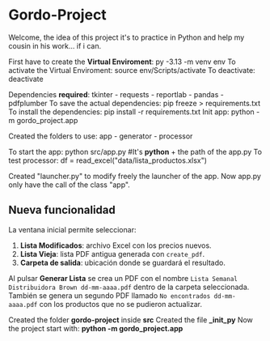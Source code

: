 # Gordo-Project
Welcome, the idea of this project it's to practice in Python and help my cousin in his work... if i can.

First have to create the **Virtual Enviroment**: py -3.13 -m venv env
To activate the Virtual Enviroment: source env/Scripts/activate
To deactivate: deactivate

Dependencies **required**: tkinter - requests - reportlab - pandas - pdfplumber
To save the actual dependencies: pip freeze > requirements.txt
To install the dependencies: pip install -r requirements.txt
Init app: python -m gordo_project.app

Created the folders to use: app - generator - processor

To start the app: python src/app.py  #It's **python** + the path of the app.py
To test processor: df = read_excel("data/lista_productos.xlsx")

Created "launcher.py" to modify freely the launcher of the app.
Now app.py only have the call of the class "app".

## Nueva funcionalidad

La ventana inicial permite seleccionar:

1. **Lista Modificados**: archivo Excel con los precios nuevos.
2. **Lista Vieja**: lista PDF antigua generada con `create_pdf`.
3. **Carpeta de salida**: ubicación donde se guardará el resultado.

Al pulsar **Generar Lista** se crea un PDF con el nombre
`Lista Semanal Distribuidora Brown dd-mm-aaaa.pdf` dentro de la carpeta
seleccionada. También se genera un segundo PDF llamado
`No encontrados dd-mm-aaaa.pdf` con los productos que no se pudieron
actualizar.

Created the folder **gordo-project** inside **src**
Created the file **_init_py**
Now the project start with: **python -m gordo_project.app**